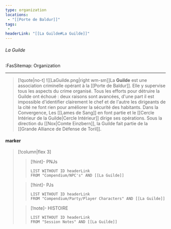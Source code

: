 ```yaml
---
type: organization
locations:
 - "[[Porte de Baldur]]"
tags:
 - 
headerLink: "[[La Guilde#La Guilde]]"
---
```


###### La Guilde
<span class="sub2">:FasSitemap: Organization</span>
___

> [!quote|no-t]
>![[LaGuilde.png|right wm-sm]]La **Guilde** est une association criminelle opérant à la [[Porte de Baldur]]. Elle y supervise tous les aspects du crime organisé. Tous les efforts pour détruire la Guilde ont échoué : deux raisons sont avancées, d'une part il est impossible d'identifier clairement le chef et de l'autre les dirigeants de la cité ne font rien pour améliorer la sécurité des habitants.
Dans la Convergence, Les [[Lames de Sang]] en font partie et le [[Cercle Intérieur de la Guilde|Cercle Intérieur]] dirige ses opérations.
Sous la direction du [[Nox|Comte Einzbern]], la Guilde fait partie de la [[Grande Alliance de Défense de Toril]].

#### marker
> [!column|flex 3]
>>[!hint]- PNJs
>>```dataview
>>LIST WITHOUT ID headerLink
>>FROM "Compendium/NPC's" AND [[La Guilde]]
>
>>[!hint]- PJs
>>```dataview
>>LIST WITHOUT ID headerLink
>>FROM "Compendium/Party/Player Characters" AND [[La Guilde]]
>
>>[!note]- HISTOIRE
>>```dataview
>>LIST WITHOUT ID headerLink
>>FROM "Session Notes" AND [[La Guilde]]